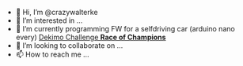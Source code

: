 - 👋 Hi, I’m @crazywalterke
- 👀 I’m interested in ...
- 🌱 I’m currently programming FW for a selfdriving car (arduino nano every) [Dekimo Challenge **Race of Champions**](https://www.dekimo.com/challenges/)
- 💞️ I’m looking to collaborate on ...
- 📫 How to reach me ...

<!---
crazywalterke/crazywalterke is a ✨ special ✨ repository because its `README.md` (this file) appears on your GitHub profile.
You can click the Preview link to take a look at your changes.
--->

